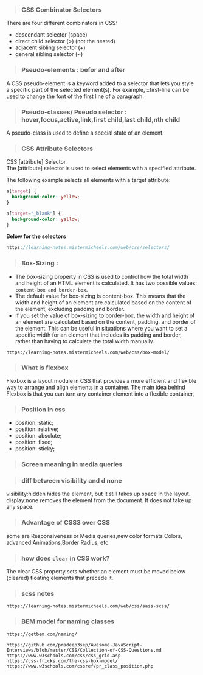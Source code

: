 > ### CSS Combinator Selectors

There are four different combinators in CSS:

- descendant selector (space)
- direct child selector (>) (not the nested)
- adjacent sibling selector (+)
- general sibling selector (~)

> ### Pseudo-elements : befor and after
A CSS pseudo-element is a keyword added to a selector that lets you style a specific part of the selected element(s). For example, ::first-line can be used to change the font of the first line of a paragraph.

> ### Pseudo-classes/ Pseudo selector : hover,focus,active,link,first child,last child,nth child
A pseudo-class is used to define a special state of an element.

> ### CSS Attribute Selectors

CSS [attribute] Selector\
The [attribute] selector is used to select elements with a specified attribute.

The following example selects all <a> elements with a target attribute:

```css
a[target] {
  background-color: yellow;
}
```

```css
a[target="_blank"] {
  background-color: yellow;
}
```


**Below for the selectors**

```js
https://learning-notes.mistermicheels.com/web/css/selectors/
```

> ### Box-Sizing :
- The box-sizing property in CSS is used to control how the total width and height of an HTML element is calculated. It has two possible values: `content-box and border-box`.
- The default value for box-sizing is content-box. This means that the width and height of an element are calculated based on the content of the element, excluding padding and border.
- If you set the value of box-sizing to border-box, the width and height of an element are calculated based on the content, padding, and border of the element. This can be useful in situations where you want to set a specific width for an element that includes its padding and border, rather than having to calculate the total width manually.

```
https://learning-notes.mistermicheels.com/web/css/box-model/
```

> ### What is flexbox
Flexbox is a layout module in CSS that provides a more efficient and flexible way to arrange and align elements in a container. The main idea behind Flexbox is that you can turn any container element into a flexible container,

> ### Position in css
- position: static;
- position: relative;
- position: absolute;
- position: fixed;
- position: sticky;

> ### Screen meaning in media queries

> ### diff between visibility and d none
visibility:hidden hides the element, but it still takes up space in the layout. display:none removes the element from the document. It does not take up any space.

> ### Advantage of CSS3 over CSS
some are Responsiveness or Media queries,new color formats Colors, advanced Animations,Border Radius,  etc

> ### how does `clear` in CSS work?
The clear CSS property sets whether an element must be moved below (cleared) floating elements that precede it.

> ### scss notes

```
https://learning-notes.mistermicheels.com/web/css/sass-scss/
```

> ### BEM model for naming classes

```
https://getbem.com/naming/
```

```
https://github.com/pradeep3sep/Awesome-JavaScript-Interviews/blob/master/CSS/Collection-of-CSS-Questions.md
https://www.w3schools.com/css/css_grid.asp
https://css-tricks.com/the-css-box-model/
https://www.w3schools.com/cssref/pr_class_position.php
```

